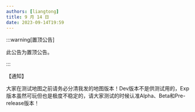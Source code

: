 ```yaml
---
authors: [liangtong]
title: 9 月 14 日
date: 2023-09-14T19:59
---
```


:::warning[置顶公告]

此公告为置顶公告。

:::

【通知】

大家在测试地图之前请务必分清我发的地图版本！Dev版本不是供测试用的，Exp版本虽然可玩但也是极度不稳定的，请大家测试的时候认准Alpha、Beta和Pre-release版本！
